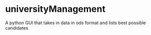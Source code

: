 # universityManagement
A python GUI that takes in data in ods format and lists best possible candidates
